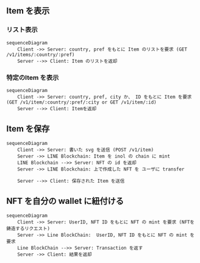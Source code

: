 

## Item を表示
### リスト表示
```mermaid
sequenceDiagram
	Client ->> Server: country, pref をもとに Item のリストを要求 (GET /v1/items/:country/:pref)
	Server -->> Client: Item のリストを返却
```

### 特定のItem を表示
```mermaid
sequenceDiagram
	Client ->> Server: country, pref, city か、 ID をもとに Item を要求 (GET /v1/item/:country/:pref/:city or GET /v1/item/:id)
	Server -->> Client: Itemを返却
```

## Item を保存
```mermaid
sequenceDiagram
	Client ->> Server: 書いた svg を送信 (POST /v1/item)
	Server ->> LINE Blockchain: Item を inol の chain に mint
	LINE Blockchain -->> Server: NFT の id を返却
	Server ->> LINE Blockchain: 上で作成した NFT を ユーザに transfer
	
	Server -->> Client: 保存された Item を送信
```

## NFT を自分の wallet に紐付ける

```mermaid
sequenceDiagram
	Client ->> Server: UserID, NFT ID をもとに NFT の mint を要求 (NFTを鋳造するリクエスト)
	Server ->> Line BlockChain:  UserID, NFT ID をもとに NFT の mint を要求
	Line BlockChain -->> Server: Transaction を返す
	Server ->> Client: 結果を返却
```
